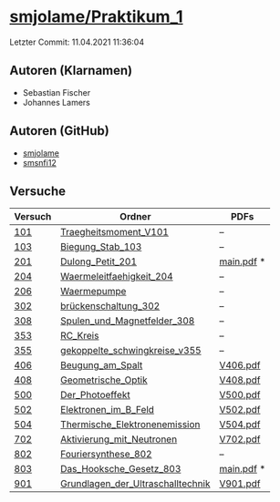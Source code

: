 # [smjolame/Praktikum_1](https://github.com/smjolame/Praktikum_1)

Letzter Commit: 11.04.2021 11:36:04

## Autoren (Klarnamen)
- Sebastian Fischer
- Johannes Lamers

## Autoren (GitHub)
- [smjolame](https://github.com/smjolame)
- [smsnfi12](https://github.com/smsnfi12)

## Versuche

|        Versuch         |                                                          Ordner                                                          |                                                                           PDFs                                                                            |
|------------------------|--------------------------------------------------------------------------------------------------------------------------|-----------------------------------------------------------------------------------------------------------------------------------------------------------|
|[101](../../versuch/101)|[Traegheitsmoment_V101](https://github.com/smjolame/Praktikum_1/tree/master/Traegheitsmoment_V101)                        |–                                                                                                                                                          |
|[103](../../versuch/103)|[Biegung_Stab_103](https://github.com/smjolame/Praktikum_1/tree/master/Biegung_Stab_103)                                  |–                                                                                                                                                          |
|[201](../../versuch/201)|[Dulong_Petit_201](https://github.com/smjolame/Praktikum_1/tree/master/Dulong_Petit_201)                                  |[main.pdf](https://docs.google.com/viewer?url=https://raw.githubusercontent.com/NicoWeio/awesome-ap-pdfs/main/smjolame%E2%88%95Praktikum_1/201/main.pdf) \*|
|[204](../../versuch/204)|[Waermeleitfaehigkeit_204](https://github.com/smjolame/Praktikum_1/tree/master/Waermeleitfaehigkeit_204)                  |–                                                                                                                                                          |
|[206](../../versuch/206)|[Waermepumpe](https://github.com/smjolame/Praktikum_1/tree/master/Waermepumpe)                                            |–                                                                                                                                                          |
|[302](../../versuch/302)|[brückenschaltung_302](https://github.com/smjolame/Praktikum_1/tree/master/br%C3%BCckenschaltung_302)                     |–                                                                                                                                                          |
|[308](../../versuch/308)|[Spulen_und_Magnetfelder_308](https://github.com/smjolame/Praktikum_1/tree/master/Spulen_und_Magnetfelder_308)            |–                                                                                                                                                          |
|[353](../../versuch/353)|[RC_Kreis](https://github.com/smjolame/Praktikum_1/tree/master/RC_Kreis)                                                  |–                                                                                                                                                          |
|[355](../../versuch/355)|[gekoppelte_schwingkreise_v355](https://github.com/smjolame/Praktikum_1/tree/master/gekoppelte_schwingkreise_v355)        |–                                                                                                                                                          |
|[406](../../versuch/406)|[Beugung_am_Spalt](https://github.com/smjolame/Praktikum_1/tree/master/Beugung_am_Spalt)                                  |[V406.pdf](https://docs.google.com/viewer?url=https://raw.githubusercontent.com/smjolame/Praktikum_1/master/Beugung_am_Spalt/V406.pdf)                     |
|[408](../../versuch/408)|[Geometrische_Optik](https://github.com/smjolame/Praktikum_1/tree/master/Geometrische_Optik)                              |[V408.pdf](https://docs.google.com/viewer?url=https://raw.githubusercontent.com/smjolame/Praktikum_1/master/Geometrische_Optik/V408.pdf)                   |
|[500](../../versuch/500)|[Der_Photoeffekt](https://github.com/smjolame/Praktikum_1/tree/master/Der_Photoeffekt)                                    |[V500.pdf](https://docs.google.com/viewer?url=https://raw.githubusercontent.com/smjolame/Praktikum_1/master/Der_Photoeffekt/V500.pdf)                      |
|[502](../../versuch/502)|[Elektronen_im_B_Feld](https://github.com/smjolame/Praktikum_1/tree/master/Elektronen_im_B_Feld)                          |[V502.pdf](https://docs.google.com/viewer?url=https://raw.githubusercontent.com/smjolame/Praktikum_1/master/Elektronen_im_B_Feld/V502.pdf)                 |
|[504](../../versuch/504)|[Thermische_Elektronenemission](https://github.com/smjolame/Praktikum_1/tree/master/Thermische_Elektronenemission)        |[V504.pdf](https://docs.google.com/viewer?url=https://raw.githubusercontent.com/smjolame/Praktikum_1/master/Thermische_Elektronenemission/V504.pdf)        |
|[702](../../versuch/702)|[Aktivierung_mit_Neutronen](https://github.com/smjolame/Praktikum_1/tree/master/Aktivierung_mit_Neutronen)                |[V702.pdf](https://docs.google.com/viewer?url=https://raw.githubusercontent.com/smjolame/Praktikum_1/master/Aktivierung_mit_Neutronen/V702.pdf)            |
|[802](../../versuch/802)|[Fouriersynthese_802](https://github.com/smjolame/Praktikum_1/tree/master/Fouriersynthese_802)                            |–                                                                                                                                                          |
|[803](../../versuch/803)|[Das_Hooksche_Gesetz_803](https://github.com/smjolame/Praktikum_1/tree/master/Das_Hooksche_Gesetz_803)                    |[main.pdf](https://docs.google.com/viewer?url=https://raw.githubusercontent.com/NicoWeio/awesome-ap-pdfs/main/smjolame%E2%88%95Praktikum_1/803/main.pdf) \*|
|[901](../../versuch/901)|[Grundlagen_der_Ultraschalltechnik](https://github.com/smjolame/Praktikum_1/tree/master/Grundlagen_der_Ultraschalltechnik)|[V901.pdf](https://docs.google.com/viewer?url=https://raw.githubusercontent.com/smjolame/Praktikum_1/master/Grundlagen_der_Ultraschalltechnik/V901.pdf)    |
